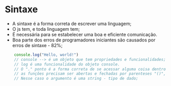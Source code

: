 # Sintaxe

* A sintaxe é a forma correta de escrever uma linguagem;
* O js tem, e toda linguagem tem;
* É necessária para se estabelecer uma boa e eficiente comunicação.
* Boa parte dos erros de programadores iniciantes são causados por erros de sintaxe - 82%;

```js 
    console.log("Hello, world!")
    // console --> é um objeto que tem propriedades e funcionalidades;
    // log é uma funcionalidade do objeto console.
    // O "." ponto é a forma correta de se acessar alguma coisa dentro do objeto, nesse caso a função log.
    // as funções precisam ser abertas e fechadas por parenteses "()", e dentro delas colocadas os argumentos (ou não, dependendo da função)
    // Nesse caso o argumento é uma string - tipo de dado;
```